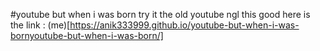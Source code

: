 #youtube but when i was born
try it the old youtube ngl this good here is the link : (me)[https://anik333999.github.io/youtube-but-when-i-was-bornyoutube-but-when-i-was-born/]
